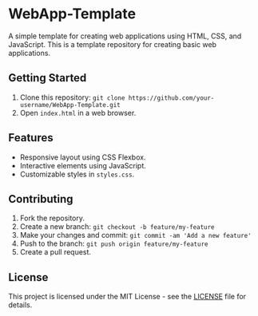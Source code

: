 # WebApp-Template
A simple template for creating web applications using HTML, CSS, and JavaScript.
This is a template repository for creating basic web applications.

## Getting Started

1. Clone this repository: `git clone https://github.com/your-username/WebApp-Template.git`
2. Open `index.html` in a web browser.

## Features

- Responsive layout using CSS Flexbox.
- Interactive elements using JavaScript.
- Customizable styles in `styles.css`.

## Contributing

1. Fork the repository.
2. Create a new branch: `git checkout -b feature/my-feature`
3. Make your changes and commit: `git commit -am 'Add a new feature'`
4. Push to the branch: `git push origin feature/my-feature`
5. Create a pull request.

## License

This project is licensed under the MIT License - see the [LICENSE](LICENSE) file for details.

